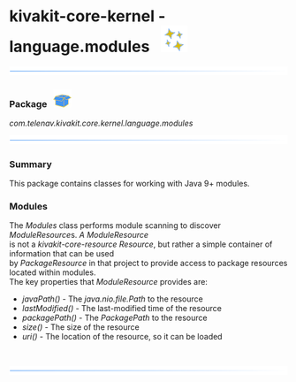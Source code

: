 # kivakit-core-kernel - language.modules &nbsp; ![](../../../documentation/images/stars-48.png)

![](../documentation/images/horizontal-line.png)

### Package &nbsp; ![](../../../documentation/images/box-32.png)

*com.telenav.kivakit.core.kernel.language.modules*

![](../documentation/images/horizontal-line.png)

### Summary

This package contains classes for working with Java 9+ modules.

### Modules

The *Modules* class performs module scanning to discover *ModuleResource*s. *A ModuleResource*  
is not a *kivakit-core-resource* *Resource*, but rather a simple container of information that can be used  
by *PackageResource* in that project to provide access to package resources located within modules.  
The key properties that *ModuleResource* provides are:

* *javaPath()* - The *java.nio.file.Path* to the resource
* *lastModified()* - The last-modified time of the resource
* *packagePath()* - The *PackagePath* to the resource
* *size()* - The size of the resource
* *uri()* - The location of the resource, so it can be loaded

<br/>

![](../documentation/images/horizontal-line.png)
